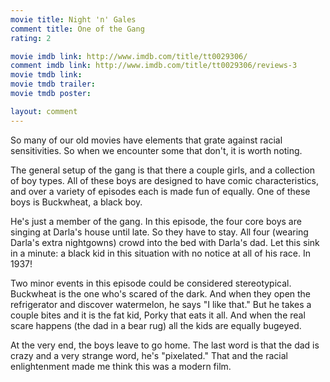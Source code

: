 ```yaml
---
movie title: Night 'n' Gales
comment title: One of the Gang
rating: 2

movie imdb link: http://www.imdb.com/title/tt0029306/
comment imdb link: http://www.imdb.com/title/tt0029306/reviews-3
movie tmdb link: 
movie tmdb trailer: 
movie tmdb poster: 

layout: comment
---
```


So many of our old movies have elements that grate against racial sensitivities. So when we encounter some that don't, it is worth noting.

The general setup of the gang is that there a couple girls, and a collection of boy types. All of these boys are designed to have comic characteristics, and over a variety of episodes each is made fun of equally. One of these boys is Buckwheat, a black boy.

He's just a member of the gang. In this episode, the four core boys are singing at Darla's house until late. So they have to stay. All four (wearing Darla's extra nightgowns) crowd into the bed with Darla's dad. Let this sink in a minute: a black kid in this situation with no notice at all of his race. In 1937!

Two minor events in this episode could be considered stereotypical. Buckwheat is the one who's scared of the dark. And when they open the refrigerator and discover watermelon, he says "I like that." But he takes a couple bites and it is the fat kid, Porky that eats it all. And when the real scare happens (the dad in a bear rug) all the kids are equally bugeyed.

At the very end, the boys leave to go home. The last word is that the dad is crazy and a very strange word, he's "pixelated." That and the racial enlightenment made me think this was a modern film.